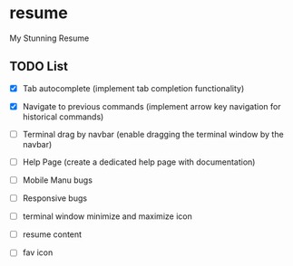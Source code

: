 # resume
My Stunning Resume

## TODO List

* [x] Tab autocomplete (implement tab completion functionality)
* [x] Navigate to previous commands (implement arrow key navigation for historical commands)
* [ ] Terminal drag by navbar (enable dragging the terminal window by the navbar)
* [ ] Help Page (create a dedicated help page with documentation)
* [ ] Mobile Manu bugs
* [ ] Responsive bugs
* [ ] terminal window minimize and maximize icon
* [ ] resume content
* [ ] fav icon

